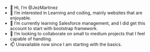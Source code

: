 - 👋 Hi, I’m @JezMartinez
- 👀 I’m interested in Learning and coding, mainly websites that are enjoyable.
- 🌱 I’m currently learning Salesforce management, and I did get this account to start with bootstrap framework.
- 💞️ I’m looking to collaborate on small to medium projects that I feel capable of handling.
- 📫 Unavailable now since I am starting with the basics.

<!---
JezMartinez/JezMartinez is a ✨ special ✨ repository because its `README.md` (this file) appears on your GitHub profile.
You can click the Preview link to take a look at your changes.
--->
